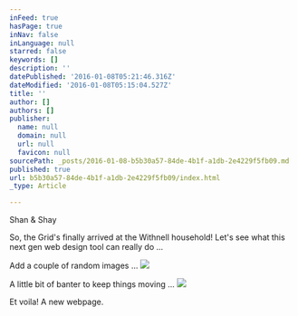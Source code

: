 ```yaml
---
inFeed: true
hasPage: true
inNav: false
inLanguage: null
starred: false
keywords: []
description: ''
datePublished: '2016-01-08T05:21:46.316Z'
dateModified: '2016-01-08T05:15:04.527Z'
title: ''
author: []
authors: []
publisher:
  name: null
  domain: null
  url: null
  favicon: null
sourcePath: _posts/2016-01-08-b5b30a57-84de-4b1f-a1db-2e4229f5fb09.md
published: true
url: b5b30a57-84de-4b1f-a1db-2e4229f5fb09/index.html
_type: Article

---
```

Shan & Shay

So, the Grid's finally arrived at the Withnell household!  Let's see what this next gen web design tool can really do ...

Add a couple of random images ...
![](https://the-grid-user-content.s3-us-west-2.amazonaws.com/e38b4826-576d-4f4b-89f6-4c7876e16e10.jpg)

A little bit of banter to keep things moving ...
![](https://the-grid-user-content.s3-us-west-2.amazonaws.com/0c703f1f-f8ba-4a9b-a57b-d61156ed2203.jpg)

Et voila!  A new webpage.